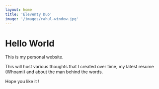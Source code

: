 ```yaml
---
layout: home
title: 'Eleventy Duo'
image: '/images/rahul-window.jpg'
---
```


# Hello World

This is my personal website. 

This will host various thoughts that I created over time,  my latest resume (Whoami) and about the man behind the words.

Hope you like it !
